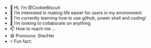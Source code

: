 - 👋 Hi, I’m @CookieBiscuit
- 👀 I’m interested in making life easier for users in my environment  
- 🌱 I’m currently learning how to use github, power shell and coding!
- 💞️ I’m looking to collaborate on anything
- 📫 How to reach me ...
- 😄 Pronouns: She/Her
- ⚡ Fun fact: 

<!---
CookieBiscuit/CookieBiscuit is a ✨ special ✨ repository because its `README.md` (this file) appears on your GitHub profile.
You can click the Preview link to take a look at your changes.
--->
